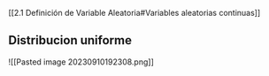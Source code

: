 [[2.1 Definición de Variable Aleatoria#Variables aleatorias continuas]]

## Distribucion uniforme
![[Pasted image 20230910192308.png]]